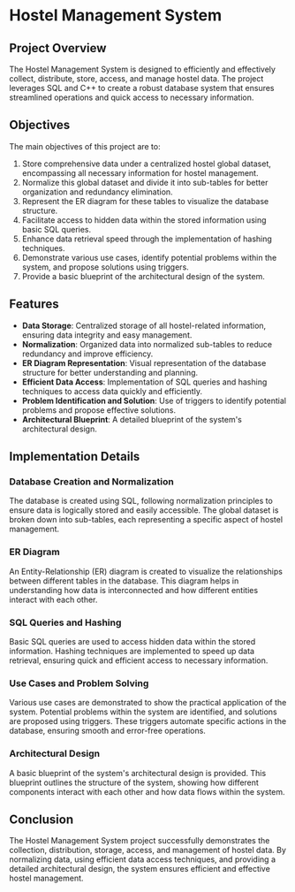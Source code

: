 # Hostel Management System

## Project Overview

The Hostel Management System is designed to efficiently and effectively collect, distribute, store, access, and manage hostel data. The project leverages SQL and C++ to create a robust database system that ensures streamlined operations and quick access to necessary information.

## Objectives

The main objectives of this project are to:

1. Store comprehensive data under a centralized hostel global dataset, encompassing all necessary information for hostel management.
2. Normalize this global dataset and divide it into sub-tables for better organization and redundancy elimination.
3. Represent the ER diagram for these tables to visualize the database structure.
4. Facilitate access to hidden data within the stored information using basic SQL queries.
5. Enhance data retrieval speed through the implementation of hashing techniques.
6. Demonstrate various use cases, identify potential problems within the system, and propose solutions using triggers.
7. Provide a basic blueprint of the architectural design of the system.

## Features

- **Data Storage**: Centralized storage of all hostel-related information, ensuring data integrity and easy management.
- **Normalization**: Organized data into normalized sub-tables to reduce redundancy and improve efficiency.
- **ER Diagram Representation**: Visual representation of the database structure for better understanding and planning.
- **Efficient Data Access**: Implementation of SQL queries and hashing techniques to access data quickly and efficiently.
- **Problem Identification and Solution**: Use of triggers to identify potential problems and propose effective solutions.
- **Architectural Blueprint**: A detailed blueprint of the system's architectural design.

## Implementation Details

### Database Creation and Normalization

The database is created using SQL, following normalization principles to ensure data is logically stored and easily accessible. The global dataset is broken down into sub-tables, each representing a specific aspect of hostel management.

### ER Diagram

An Entity-Relationship (ER) diagram is created to visualize the relationships between different tables in the database. This diagram helps in understanding how data is interconnected and how different entities interact with each other.

### SQL Queries and Hashing

Basic SQL queries are used to access hidden data within the stored information. Hashing techniques are implemented to speed up data retrieval, ensuring quick and efficient access to necessary information.

### Use Cases and Problem Solving

Various use cases are demonstrated to show the practical application of the system. Potential problems within the system are identified, and solutions are proposed using triggers. These triggers automate specific actions in the database, ensuring smooth and error-free operations.

### Architectural Design

A basic blueprint of the system's architectural design is provided. This blueprint outlines the structure of the system, showing how different components interact with each other and how data flows within the system.

## Conclusion

The Hostel Management System project successfully demonstrates the collection, distribution, storage, access, and management of hostel data. By normalizing data, using efficient data access techniques, and providing a detailed architectural design, the system ensures efficient and effective hostel management.

